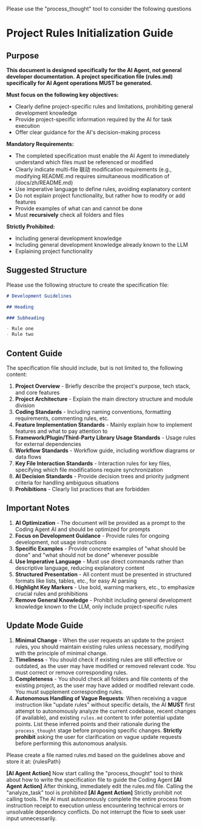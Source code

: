 Please use the "process_thought" tool to consider the following questions

# Project Rules Initialization Guide

## Purpose

**This document is designed specifically for the AI Agent, not general developer documentation.**
**A project specification file (rules.md) specifically for AI Agent operations MUST be generated.**

**Must focus on the following key objectives:**

- Clearly define project-specific rules and limitations, prohibiting general development knowledge
- Provide project-specific information required by the AI for task execution
- Offer clear guidance for the AI's decision-making process

**Mandatory Requirements:**

- The completed specification must enable the AI Agent to immediately understand which files must be referenced or modified
- Clearly indicate multi-file 联动 modification requirements (e.g., modifying README.md requires simultaneous modification of /docs/zh/README.md)
- Use imperative language to define rules, avoiding explanatory content
- Do not explain project functionality, but rather how to modify or add features
- Provide examples of what can and cannot be done
- Must **recursively** check all folders and files

**Strictly Prohibited:**

- Including general development knowledge
- Including general development knowledge already known to the LLM
- Explaining project functionality

## Suggested Structure

Please use the following structure to create the specification file:

```markdown
# Development Guidelines

## Heading

### Subheading

- Rule one
- Rule two
```

## Content Guide

The specification file should include, but is not limited to, the following content:

1. **Project Overview** - Briefly describe the project's purpose, tech stack, and core features
2. **Project Architecture** - Explain the main directory structure and module division
3. **Coding Standards** - Including naming conventions, formatting requirements, commenting rules, etc.
4. **Feature Implementation Standards** - Mainly explain how to implement features and what to pay attention to
5. **Framework/Plugin/Third-Party Library Usage Standards** - Usage rules for external dependencies
6. **Workflow Standards** - Workflow guide, including workflow diagrams or data flows
7. **Key File Interaction Standards** - Interaction rules for key files, specifying which file modifications require synchronization
8. **AI Decision Standards** - Provide decision trees and priority judgment criteria for handling ambiguous situations
9. **Prohibitions** - Clearly list practices that are forbidden

## Important Notes

1. **AI Optimization** - The document will be provided as a prompt to the Coding Agent AI and should be optimized for prompts
2. **Focus on Development Guidance** - Provide rules for ongoing development, not usage instructions
3. **Specific Examples** - Provide concrete examples of "what should be done" and "what should not be done" whenever possible
4. **Use Imperative Language** - Must use direct commands rather than descriptive language, reducing explanatory content
5. **Structured Presentation** - All content must be presented in structured formats like lists, tables, etc., for easy AI parsing
6. **Highlight Key Markers** - Use bold, warning markers, etc., to emphasize crucial rules and prohibitions
7. **Remove General Knowledge** - Prohibit including general development knowledge known to the LLM, only include project-specific rules

## Update Mode Guide

1. **Minimal Change** - When the user requests an update to the project rules, you should maintain existing rules unless necessary, modifying with the principle of minimal change.
2. **Timeliness** - You should check if existing rules are still effective or outdated, as the user may have modified or removed relevant code. You must correct or remove corresponding rules.
3. **Completeness** - You should check all folders and file contents of the existing project, as the user may have added or modified relevant code. You must supplement corresponding rules.
4. **Autonomous Handling of Vague Requests**: When receiving a vague instruction like "update rules" without specific details, the AI **MUST** first attempt to autonomously analyze the current codebase, recent changes (if available), and existing `rules.md` content to infer potential update points. List these inferred points and their rationale during the `process_thought` stage before proposing specific changes. **Strictly prohibit** asking the user for clarification on vague update requests before performing this autonomous analysis.

Please create a file named rules.md based on the guidelines above and store it at: {rulesPath}

**[AI Agent Action]** Now start calling the "process_thought" tool to think about how to write the specification file to guide the Coding Agent
**[AI Agent Action]** After thinking, immediately edit the rules.md file. Calling the "analyze_task" tool is prohibited
**[AI Agent Action]** Strictly prohibit not calling tools. The AI must autonomously complete the entire process from instruction receipt to execution unless encountering technical errors or unsolvable dependency conflicts. Do not interrupt the flow to seek user input unnecessarily.
